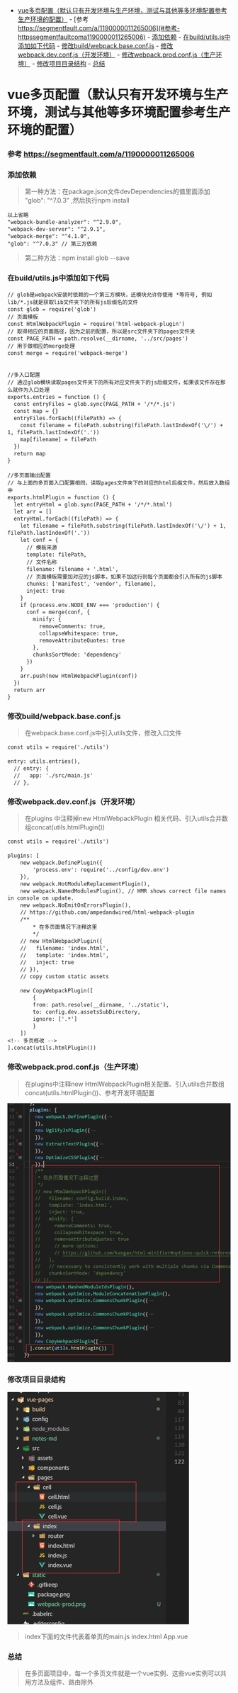 <!-- TOC -->

- [vue多页配置（默认只有开发环境与生产环境，测试与其他等多环境配置参考生产环境的配置）](#vue多页配置默认只有开发环境与生产环境测试与其他等多环境配置参考生产环境的配置)
        - [参考 https://segmentfault.com/a/1190000011265006](#参考-httpssegmentfaultcoma1190000011265006)
        - [添加依赖](#添加依赖)
        - [在build/utils.js中添加如下代码](#在buildutilsjs中添加如下代码)
        - [修改build/webpack.base.conf.js](#修改buildwebpackbaseconfjs)
        - [修改webpack.dev.conf.js（开发环境）](#修改webpackdevconfjs开发环境)
        - [修改webpack.prod.conf.js（生产环境）](#修改webpackprodconfjs生产环境)
        - [修改项目目录结构](#修改项目目录结构)
        - [总结](#总结)

<!-- /TOC -->
# vue多页配置（默认只有开发环境与生产环境，测试与其他等多环境配置参考生产环境的配置）
### 参考 https://segmentfault.com/a/1190000011265006

### 添加依赖
>第一种方法：在package.json文件devDependencies的值里面添加 "glob": "^7.0.3" ,然后执行npm install
```
以上省略
"webpack-bundle-analyzer": "^2.9.0",
"webpack-dev-server": "^2.9.1",
"webpack-merge": "^4.1.0",
"glob": "^7.0.3" // 第三方依赖
```
>第二种方法：npm install glob --save

### 在build/utils.js中添加如下代码

```
// glob是webpack安装时依赖的一个第三方模块，还模块允许你使用 *等符号, 例如lib/*.js就是获取lib文件夹下的所有js后缀名的文件
const glob = require('glob')
// 页面模板
const HtmlWebpackPlugin = require('html-webpack-plugin')
// 取得相应的页面路径，因为之前的配置，所以是src文件夹下的pages文件夹
const PAGE_PATH = path.resolve(__dirname, '../src/pages')
// 用于做相应的merge处理
const merge = require('webpack-merge')


//多入口配置
// 通过glob模块读取pages文件夹下的所有对应文件夹下的js后缀文件，如果该文件存在那么就作为入口处理
exports.entries = function () {
  const entryFiles = glob.sync(PAGE_PATH + '/*/*.js')
  const map = {}
  entryFiles.forEach((filePath) => {
    const filename = filePath.substring(filePath.lastIndexOf('\/') + 1, filePath.lastIndexOf('.'))
    map[filename] = filePath
  })
  return map
}

//多页面输出配置
// 与上面的多页面入口配置相同，读取pages文件夹下的对应的html后缀文件，然后放入数组中
exports.htmlPlugin = function () {
  let entryHtml = glob.sync(PAGE_PATH + '/*/*.html')
  let arr = []
  entryHtml.forEach((filePath) => {
    let filename = filePath.substring(filePath.lastIndexOf('\/') + 1, filePath.lastIndexOf('.'))
    let conf = {
      // 模板来源
      template: filePath,
      // 文件名称
      filename: filename + '.html',
      // 页面模板需要加对应的js脚本，如果不加这行则每个页面都会引入所有的js脚本
      chunks: ['manifest', 'vendor', filename],
      inject: true
    }
    if (process.env.NODE_ENV === 'production') {
      conf = merge(conf, {
        minify: {
          removeComments: true,
          collapseWhitespace: true,
          removeAttributeQuotes: true
        },
        chunksSortMode: 'dependency'
      })
    }
    arr.push(new HtmlWebpackPlugin(conf))
  })
  return arr
}

```

### 修改build/webpack.base.conf.js
>在webpack.base.conf.js中引入utils文件，修改入口文件
```
const utils = require('./utils')

entry: utils.entries(),
  // entry: {
  //   app: './src/main.js'
  // },
```

### 修改webpack.dev.conf.js（开发环境）
>在plugins 中注释掉new HtmlWebpackPlugin 相关代码、引入utils合并数组concat(utils.htmlPlugin())
```
const utils = require('./utils')

plugins: [
    new webpack.DefinePlugin({
        'process.env': require('../config/dev.env')
    }),
    new webpack.HotModuleReplacementPlugin(),
    new webpack.NamedModulesPlugin(), // HMR shows correct file names in console on update.
    new webpack.NoEmitOnErrorsPlugin(),
    // https://github.com/ampedandwired/html-webpack-plugin
    /**
        * 在多页面情况下注释这里
        */
    // new HtmlWebpackPlugin({
    //   filename: 'index.html',
    //   template: 'index.html',
    //   inject: true
    // }),
    // copy custom static assets

    new CopyWebpackPlugin([
        {
        from: path.resolve(__dirname, '../static'),
        to: config.dev.assetsSubDirectory,
        ignore: ['.*']
        }
    ])
<!-- 多页修改 -->
].concat(utils.htmlPlugin())
```
### 修改webpack.prod.conf.js（生产环境）

>在plugins中注释new HtmlWebpackPlugin相关配置、引入utils合并数组concat(utils.htmlPlugin())、参考开发环境配置

![GitHub Logo](./../../static/webpack-prod.png)

### 修改项目目录结构
![GitHub Logo](./../../static/list.png)

>index下面的文件代表着单页的main.js index.html App.vue

### 总结
>在多页面项目中，每一个多页文件就是一个vue实例、这些vue实例可以共用方法及组件、路由除外
